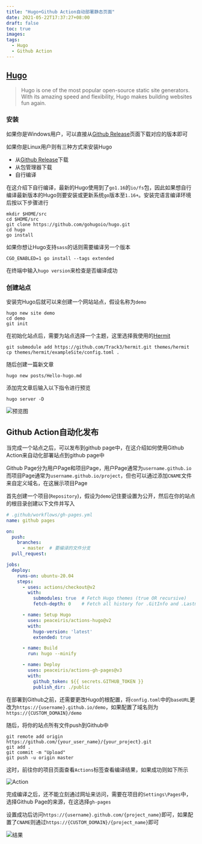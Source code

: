 ```yaml
---
title: "Hugo+Github Action自动部署静态页面"
date: 2021-05-22T17:37:27+08:00
draft: false
toc: true
images:
tags: 
  - Hugo
  - Github Action
---
```


## [Hugo](https://gohugo.io/)
> Hugo is one of the most popular open-source static site generators. With its amazing speed and flexibility, Hugo makes building websites fun again.

### 安装

如果你是Windows用户，可以直接从[Github Release](https://github.com/gohugoio/hugo/releases)页面下载对应的版本即可

如果你是Linux用户则有三种方式来安装Hugo
- 从[Github Release](https://github.com/gohugoio/hugo/releases)下载
- 从包管理器下载
- 自行编译

在这介绍下自行编译，最新的Hugo使用到了`go1.16`的`io/fs`包，因此如果想自行编译最新版本的Hugo则要安装或更新系统`go`版本至`1.16+`。安装完语言编译环境后按以下步骤进行

    mkdir $HOME/src
    cd $HOME/src
    git clone https://github.com/gohugoio/hugo.git
    cd hugo
    go install

如果你想让Hugo支持`sass`的话则需要编译另一个版本

    CGO_ENABLED=1 go install --tags extended

在终端中输入`hugo version`来检查是否编译成功

### 创建站点

安装完Hugo后就可以来创建一个网站站点，假设名称为`demo`

    hugo new site demo
    cd demo
    git init

在初始化站点后，需要为站点选择一个主题，这里选择我使用的[Hermit](https://github.com/Track3/hermit)

    git submodule add https://github.com/Track3/hermit.git themes/hermit
    cp themes/hermit/exampleSite/config.toml .

随后创建一篇新文章

    hugo new posts/Hello-hugo.md

添加完文章后输入以下指令进行预览

    hugo server -D

![预览图](https://i.loli.net/2021/05/22/ULygZGTj8bPilw6.png)

## Github Action自动化发布

当完成一个站点之后，可以发布到github page中，在这介绍如何使用Github Action来自动化部署站点到github page中

Github Page分为用户Page和项目Page，用户Page通常为`username.github.io`而项目Page通常为`username.github.io/project`，但也可以通过添加`CNAME`文件来自定义域名，在这展示项目Page

首先创建一个项目(`Repository`)，假设为`demo`记住要设置为公开，然后在你的站点的根目录创建以下文件并写入

```yml
# .github/workflows/gh-pages.yml
name: github pages

on:
  push:
    branches:
      - master  # 要编译的文件分支
  pull_request:

jobs:
  deploy:
    runs-on: ubuntu-20.04
    steps:
      - uses: actions/checkout@v2
        with:
          submodules: true  # Fetch Hugo themes (true OR recursive)
          fetch-depth: 0    # Fetch all history for .GitInfo and .Lastmod

      - name: Setup Hugo
        uses: peaceiris/actions-hugo@v2
        with:
          hugo-version: 'latest'
          extended: true

      - name: Build
        run: hugo --minify

      - name: Deploy
        uses: peaceiris/actions-gh-pages@v3
        with:
          github_token: ${{ secrets.GITHUB_TOKEN }}
          publish_dir: ./public
```

在部署到Github之前，还需要更改Hugo的根配置，将`config.toml`中的`baseURL`更改为`https://{username}.github.io/demo`，如果配置了域名则为`https://{CUSTOM_DOMAIN}/demo`

随后，将你的站点所有文件push到Github中

    git remote add origin https://github.com/{your_user_name}/{your_project}.git
    git add .
    git commit -m "Upload"
    git push -u origin master

这时，前往你的项目页面查看`Actions`标签查看编译结果，如果成功则如下所示

![Action](https://i.loli.net/2021/05/22/bwJztQ7qr9k2PnM.png)

完成编译之后，还不能立刻通过网址来访问，需要在项目的`Settings\Pages`中，选择Github Page的来源，在这选择`gh-pages`

设置成功后访问`https://{username}.github.com/{project_name}`即可，如果配置了`CNAME`则通过`https://{CUSTOM_DOMAIN}/{project_name}`即可

![结果](https://i.loli.net/2021/05/22/Z6gRYaLcfUbpByx.png)